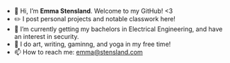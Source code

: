 - 👋 Hi, I’m **Emma Stensland**. Welcome to my GitHub! <3
- ✏️ I post personal projects and notable classwork here!
- 🌱 I’m currently getting my bachelors in Electrical Engineering, and have an interest in security.
- 👀 I do art, writing, gaminng, and yoga in my free time!
- 📫 How to reach me: emma@stensland.com 

<!---
✨ hey... ✨ why you looking here go back!!
--->
